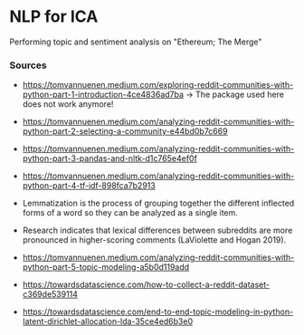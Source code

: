 # NLP for ICA
Performing topic and sentiment analysis on "Ethereum; The Merge"

### Sources

- https://tomvannuenen.medium.com/exploring-reddit-communities-with-python-part-1-introduction-4ce4836ad7ba
 -> The package used here does not work anymore!
- https://tomvannuenen.medium.com/analyzing-reddit-communities-with-python-part-2-selecting-a-community-e44bd0b7c669
- https://tomvannuenen.medium.com/analyzing-reddit-communities-with-python-part-3-pandas-and-nltk-d1c765e4ef0f
- https://tomvannuenen.medium.com/analyzing-reddit-communities-with-python-part-4-tf-idf-898fca7b2913


- Lemmatization is the process of grouping together the different inflected forms of a word so they can be analyzed as a single item.
- Research indicates that lexical differences between subreddits are more pronounced in higher-scoring comments (LaViolette and Hogan 2019).


- https://tomvannuenen.medium.com/analyzing-reddit-communities-with-python-part-5-topic-modeling-a5b0d119add
- https://towardsdatascience.com/how-to-collect-a-reddit-dataset-c369de539114

- https://towardsdatascience.com/end-to-end-topic-modeling-in-python-latent-dirichlet-allocation-lda-35ce4ed6b3e0